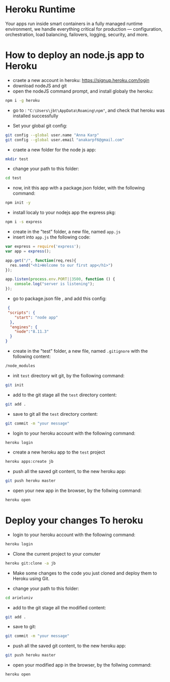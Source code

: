 # Heroku Runtime
Your apps run inside smart containers in a fully managed runtime environment, we handle everything critical for production — configuration, orchestration, load balancing, failovers, logging, security, and more.

# How to deploy an node.js app to Heroku

* craete a new account in heroku: 
https://signup.heroku.com/login
* download nodeJS and git 
* open the nodeJS command prompt, and install globaly the heroku:
```bash
npm i -g heroku
```
* go to : `"C:\Users\jbt\AppData\Roaming\npm"`, and check that heroku was installed successfully

* Set your global git config:
```bash
git config --global user.name "Anna Karp"
git config --global user.email "anakarpf6@gmail.com"
```

* craete a new folder for the node js app:
```bash
mkdir test
```

* change your path to this folder:
```bash
cd test
```

* now, init this app with a package.json folder, with the following command:
```bash
npm init -y
```

* install localy to your nodejs app the express pkg:
```bash
npm i -s express
```

* create in the "test" folder, a new file, named `app.js`
* insert into `app.js` the following code:
```javascript
var express = require('express');
var app = express();

app.get("/", function(req,res){
  res.send("<h1>Welcome to our first app</h1>")
});

app.listen(process.env.PORT||3500, function () {
    console.log("server is listening");
});
```

* go to package.json file , and add this config:
```json
 {
 "scripts": {
    "start": "node app"
  },
  "engines": {
    "node":"8.11.3"
  }
}
```

* create in the "test" folder, a new file, named `.gitignore` with the following content:
```bash
/node_modules
```
* init `test` directory wit git, by the fiollowing command:
```bash
git init
```

* add to the git stage all the `test` directory content:
```bash
git add .
```

* save to git  all the `test` directory content:
```bash
git commit -m "your message"
```

* login to your heroku account with the following command:
```bash
heroku login
```


* create a new heroku app to the `test` project
```bash
heroku apps:create jb
```

* push all the saved git content, to the new heroku app:
```bash
git push heroku master
```

* open your new app in the browser, by the follwing command:
```bash
heroku open
```

# Deploy your changes To heroku
* login to your heroku account with the following command:
```bash
heroku login
```

* Clone the current project to your comuter
```bash
heroku git:clone -a jb
```
* Make some changes to the code you just cloned and deploy them to Heroku using Git.

* change your path to this folder:
```bash
cd arieluniv
```

* add to the git stage all the modified content:
```bash
git add .
```

* save to git:
```bash
git commit -m "your message"
```

* push all the saved git content, to the new heroku app:
```bash
git push heroku master
```

* open your modified app in the browser, by the follwing command:
```bash
heroku open
```